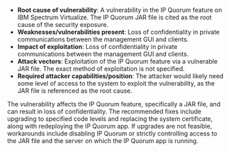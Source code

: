 - **Root cause of vulnerability**: A vulnerability in the IP Quorum feature on IBM Spectrum Virtualize. The IP Quorum JAR file is cited as the root cause of the security exposure.
- **Weaknesses/vulnerabilities present**: Loss of confidentiality in private communications between the management GUI and clients.
- **Impact of exploitation**: Loss of confidentiality in private communications between the management GUI and clients.
- **Attack vectors**: Exploitation of the IP Quorum feature via a vulnerable JAR file. The exact method of exploitation is not specified.
- **Required attacker capabilities/position**: The attacker would likely need some level of access to the system to exploit the vulnerability, as the JAR file is referenced as the root cause.

The vulnerability affects the IP Quorum feature, specifically a JAR file, and can result in loss of confidentiality. The recommended fixes include upgrading to specified code levels and replacing the system certificate, along with redeploying the IP Quorum app. If upgrades are not feasible, workarounds include disabling IP Quorum or strictly controlling access to the JAR file and the server on which the IP Quorum app is running.